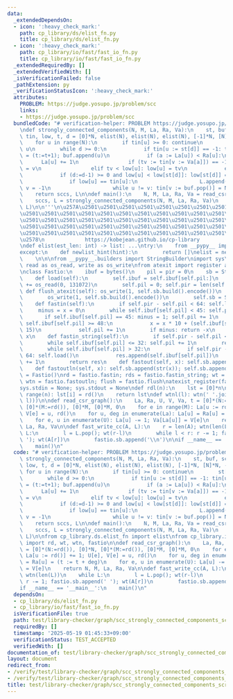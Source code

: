 ```yaml
---
data:
  _extendedDependsOn:
  - icon: ':heavy_check_mark:'
    path: cp_library/ds/elist_fn.py
    title: cp_library/ds/elist_fn.py
  - icon: ':heavy_check_mark:'
    path: cp_library/io/fast/fast_io_fn.py
    title: cp_library/io/fast/fast_io_fn.py
  _extendedRequiredBy: []
  _extendedVerifiedWith: []
  _isVerificationFailed: false
  _pathExtension: py
  _verificationStatusIcon: ':heavy_check_mark:'
  attributes:
    PROBLEM: https://judge.yosupo.jp/problem/scc
    links:
    - https://judge.yosupo.jp/problem/scc
  bundledCode: "# verification-helper: PROBLEM https://judge.yosupo.jp/problem/scc\n\
    \ndef strongly_connected_components(N, M, La, Ra, Va):\n    st, buf, sccs, L,\
    \ tin, low, t, d = [0]*N, elist(N), elist(N), elist(N), [-1]*N, [N]*N, -1, -1\n\
    \    for u in range(N):\n        if tin[u] >= 0: continue\n        st[d:=0] =\
    \ u\n        while d >= 0:\n            if tin[u := st[d]] == -1: tin[u] = low[u]\
    \ = (t:=t+1); buf.append(u)\n            if (a := La[u]) < Ra[u]:\n          \
    \      La[u] += 1\n                if (tv := tin[v := Va[a]]) == -1: st[d:=d+1]\
    \ = v\n                elif tv < low[u]: low[u] = tv\n            else:\n    \
    \            if (d:=d-1) >= 0 and low[u] < low[st[d]]: low[st[d]] = low[u]\n \
    \               if low[u] == tin[u]:\n                    L.append(len(sccs));\
    \ v = -1\n                    while u != v: tin[v := buf.pop()] = N; sccs.append(v)\n\
    \    return sccs, L\n\ndef main():\n    N, M, La, Ra, Va = read_csr_graph()\n\
    \    sccs, L = strongly_connected_components(N, M, La, Ra, Va)\n    fast_write_cc(sccs,\
    \ L)\n\n'''\n\u257A\u2501\u2501\u2501\u2501\u2501\u2501\u2501\u2501\u2501\u2501\
    \u2501\u2501\u2501\u2501\u2501\u2501\u2501\u2501\u2501\u2501\u2501\u2501\u2501\
    \u2501\u2501\u2501\u2501\u2501\u2501\u2501\u2501\u2501\u2501\u2501\u2501\u2501\
    \u2501\u2501\u2501\u2501\u2501\u2501\u2501\u2501\u2501\u2501\u2501\u2501\u2501\
    \u2501\u2501\u2501\u2501\u2501\u2501\u2501\u2501\u2501\u2501\u2501\u2501\u2501\
    \u2578\n             https://kobejean.github.io/cp-library               \n'''\n\
    \ndef elist(est_len: int) -> list: ...\ntry:\n    from __pypy__ import newlist_hint\n\
    except:\n    def newlist_hint(hint):\n        return []\nelist = newlist_hint\n\
    \    \n\n\nfrom __pypy__.builders import StringBuilder\nimport sys\nfrom os import\
    \ read as os_read, write as os_write\nfrom atexit import register as atexist_register\n\
    \nclass Fastio:\n    ibuf = bytes()\n    pil = pir = 0\n    sb = StringBuilder()\n\
    \    def load(self):\n        self.ibuf = self.ibuf[self.pil:]\n        self.ibuf\
    \ += os_read(0, 131072)\n        self.pil = 0; self.pir = len(self.ibuf)\n   \
    \ def flush_atexit(self): os_write(1, self.sb.build().encode())\n    def flush(self):\n\
    \        os_write(1, self.sb.build().encode())\n        self.sb = StringBuilder()\n\
    \    def fastin(self):\n        if self.pir - self.pil < 64: self.load()\n   \
    \     minus = x = 0\n        while self.ibuf[self.pil] < 45: self.pil += 1\n \
    \       if self.ibuf[self.pil] == 45: minus = 1; self.pil += 1\n        while\
    \ self.ibuf[self.pil] >= 48:\n            x = x * 10 + (self.ibuf[self.pil] &\
    \ 15)\n            self.pil += 1\n        if minus: return -x\n        return\
    \ x\n    def fastin_string(self):\n        if self.pir - self.pil < 64: self.load()\n\
    \        while self.ibuf[self.pil] <= 32: self.pil += 1\n        res = bytearray()\n\
    \        while self.ibuf[self.pil] > 32:\n            if self.pir - self.pil <\
    \ 64: self.load()\n            res.append(self.ibuf[self.pil])\n            self.pil\
    \ += 1\n        return res\n    def fastout(self, x): self.sb.append(str(x))\n\
    \    def fastoutln(self, x): self.sb.append(str(x)); self.sb.append('\\n')\nfastio\
    \ = Fastio()\nrd = fastio.fastin; rds = fastio.fastin_string; wt = fastio.fastout;\
    \ wtn = fastio.fastoutln; flush = fastio.flush\natexist_register(fastio.flush_atexit)\n\
    sys.stdin = None; sys.stdout = None\ndef rdl(n):\n    lst = [0]*n\n    for i in\
    \ range(n): lst[i] = rd()\n    return lst\ndef wtnl(l): wtn(' '.join(map(str,\
    \ l)))\n\ndef read_csr_graph():\n    La, Ra, U, V, Va, t = [0]*(N:=rd()), [0]*N,\
    \ [0]*(M:=rd()), [0]*M, [0]*M, 0\n    for e in range(M): La[u := rd()] += 1; U[e],\
    \ V[e] = u, rd()\n    for u, deg in enumerate(La): La[u] = Ra[u] = (t := t + deg)\n\
    \    for e, u in enumerate(U): La[u] -= 1; Va[La[u]] = V[e]\n    return N, M,\
    \ La, Ra, Va\n\ndef fast_write_cc(A, L):\n    r = len(A); wtn(len(L))\n    while\
    \ L:\n        l = L.pop(); wt(r-l)\n        while l < r: r -= 1; fastio.sb.append('\
    \ '); wt(A[r])\n        fastio.sb.append('\\n')\n\nif __name__ == '__main__':\n\
    \    main()\n"
  code: "# verification-helper: PROBLEM https://judge.yosupo.jp/problem/scc\n\ndef\
    \ strongly_connected_components(N, M, La, Ra, Va):\n    st, buf, sccs, L, tin,\
    \ low, t, d = [0]*N, elist(N), elist(N), elist(N), [-1]*N, [N]*N, -1, -1\n   \
    \ for u in range(N):\n        if tin[u] >= 0: continue\n        st[d:=0] = u\n\
    \        while d >= 0:\n            if tin[u := st[d]] == -1: tin[u] = low[u]\
    \ = (t:=t+1); buf.append(u)\n            if (a := La[u]) < Ra[u]:\n          \
    \      La[u] += 1\n                if (tv := tin[v := Va[a]]) == -1: st[d:=d+1]\
    \ = v\n                elif tv < low[u]: low[u] = tv\n            else:\n    \
    \            if (d:=d-1) >= 0 and low[u] < low[st[d]]: low[st[d]] = low[u]\n \
    \               if low[u] == tin[u]:\n                    L.append(len(sccs));\
    \ v = -1\n                    while u != v: tin[v := buf.pop()] = N; sccs.append(v)\n\
    \    return sccs, L\n\ndef main():\n    N, M, La, Ra, Va = read_csr_graph()\n\
    \    sccs, L = strongly_connected_components(N, M, La, Ra, Va)\n    fast_write_cc(sccs,\
    \ L)\n\nfrom cp_library.ds.elist_fn import elist\nfrom cp_library.io.fast.fast_io_fn\
    \ import rd, wt, wtn, fastio\n\ndef read_csr_graph():\n    La, Ra, U, V, Va, t\
    \ = [0]*(N:=rd()), [0]*N, [0]*(M:=rd()), [0]*M, [0]*M, 0\n    for e in range(M):\
    \ La[u := rd()] += 1; U[e], V[e] = u, rd()\n    for u, deg in enumerate(La): La[u]\
    \ = Ra[u] = (t := t + deg)\n    for e, u in enumerate(U): La[u] -= 1; Va[La[u]]\
    \ = V[e]\n    return N, M, La, Ra, Va\n\ndef fast_write_cc(A, L):\n    r = len(A);\
    \ wtn(len(L))\n    while L:\n        l = L.pop(); wt(r-l)\n        while l < r:\
    \ r -= 1; fastio.sb.append(' '); wt(A[r])\n        fastio.sb.append('\\n')\n\n\
    if __name__ == '__main__':\n    main()\n"
  dependsOn:
  - cp_library/ds/elist_fn.py
  - cp_library/io/fast/fast_io_fn.py
  isVerificationFile: true
  path: test/library-checker/graph/scc_strongly_connected_components_scratch.test.py
  requiredBy: []
  timestamp: '2025-05-19 01:45:33+09:00'
  verificationStatus: TEST_ACCEPTED
  verifiedWith: []
documentation_of: test/library-checker/graph/scc_strongly_connected_components_scratch.test.py
layout: document
redirect_from:
- /verify/test/library-checker/graph/scc_strongly_connected_components_scratch.test.py
- /verify/test/library-checker/graph/scc_strongly_connected_components_scratch.test.py.html
title: test/library-checker/graph/scc_strongly_connected_components_scratch.test.py
---
```

